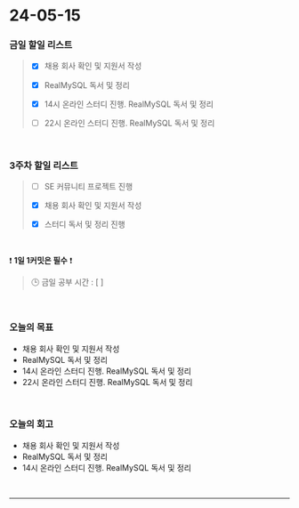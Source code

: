 # 24-05-15
### 금일 할일 리스트
> - [x]  채용 회사 확인 및 지원서 작성
>
> - [x]  RealMySQL 독서 및 정리
>
> - [x]  14시 온라인 스터디 진행. RealMySQL 독서 및 정리
>
> - [ ]  22시 온라인 스터디 진행. RealMySQL 독서 및 정리

<br/>

### 3주차 할일 리스트  
> - [ ]  SE 커뮤니티 프로젝트 진행
>
> - [x]  채용 회사 확인 및 지원서 작성
>
> - [x]  스터디 독서 및 정리 진행

<br/>

❗ **1일 1커밋은 필수** ❗
> 🕒 금일 공부 시간 : [  ]

<br/>

### 오늘의 목표
- 채용 회사 확인 및 지원서 작성
- RealMySQL 독서 및 정리
- 14시 온라인 스터디 진행. RealMySQL 독서 및 정리
- 22시 온라인 스터디 진행. RealMySQL 독서 및 정리


<br>

### 오늘의 회고
- 채용 회사 확인 및 지원서 작성
- RealMySQL 독서 및 정리
- 14시 온라인 스터디 진행. RealMySQL 독서 및 정리


<br/>

------------  
